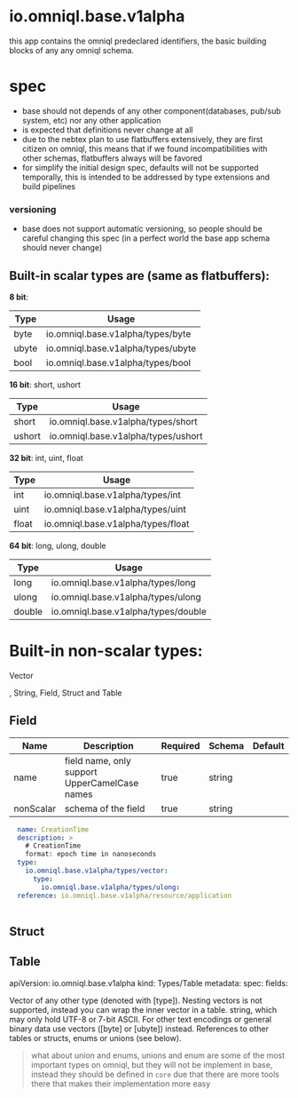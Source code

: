# io.omniql.base.v1alpha

this app contains the omniql predeclared identifiers, the basic building blocks of any any omniql schema.

# spec

- base should not depends of any other component(databases, pub/sub system, etc) nor any other application
- is expected that definitions never change at all
- due to the nebtex plan to use flatbuffers extensively, they are first citizen on omniql, this means
  that if we found incompatibilities with other schemas, flatbuffers always will be favored 
- for simplify the initial design spec, defaults will not be supported temporally, 
  this is intended to be addressed by type extensions and build pipelines

### versioning 

  - base does not support automatic versioning, so people should be careful changing this spec (in a perfect world the base app schema should never change) 

## Built-in scalar types are (same as flatbuffers):

**8 bit**:
 
| Type |              Usage                 |
| ----- | --------------------------------- |
| byte  | io.omniql.base.v1alpha/types/byte  |
| ubyte | io.omniql.base.v1alpha/types/ubyte |
| bool | io.omniql.base.v1alpha/types/bool  |


**16 bit**: short, ushort

| Type |              Usage                 |
| ----- | --------------------------------- |
| short  | io.omniql.base.v1alpha/types/short  |
| ushort | io.omniql.base.v1alpha/types/ushort |

**32 bit**: int, uint, float

| Type |              Usage                 |
| ----- | --------------------------------- |
| int  | io.omniql.base.v1alpha/types/int  |
| uint | io.omniql.base.v1alpha/types/uint |
| float | io.omniql.base.v1alpha/types/float |


**64 bit**: long, ulong, double

| Type |              Usage                 |
| ----- | --------------------------------- |
| long  | io.omniql.base.v1alpha/types/long  |
| ulong | io.omniql.base.v1alpha/types/ulong |
| double | io.omniql.base.v1alpha/types/double |

# Built-in non-scalar types:

Vector

, String, Field, Struct and Table


## Field


| Name      | Description                        | Required | Schema | Default  |
| --------  | ---------------------------------- | -------- | ------ | -------- |
| name      | field name, only support UpperCamelCase names | true | string |   |
| nonScalar | schema of the field                | true | string | |


```yaml
  name: CreationTime
  description: > 
    # CreationTime
    format: epoch time in nanoseconds
  type:
    io.omniql.base.v1alpha/types/vector:
      type: 
        io.omniql.base.v1alpha/types/ulong:
  reference: io.omniql.base.v1alpha/resource/application
   

```


## Struct 

## Table

apiVersion: io.omniql.base.v1alpha
kind: Types/Table
metadata:
spec:
 fields:

 



Vector of any other type (denoted with [type]). Nesting vectors is not supported, instead you can wrap the inner vector in a table.
string, which may only hold UTF-8 or 7-bit ASCII. For other text encodings or general binary data use vectors ([byte] or [ubyte]) instead.
References to other tables or structs, enums or unions (see below).


> what about union and enums, unions and enum are some of the most important types on omniql, but they will
 not be implement in base, instead they should be defined in `core` due that there are more tools there
 that makes their implementation more easy


